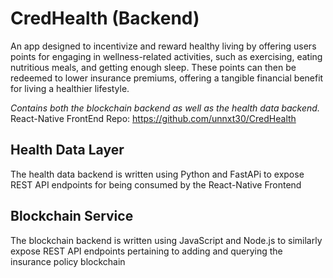 # CredHealth (Backend)
An app designed to incentivize and reward healthy living by offering users points for engaging in wellness-related activities, such as exercising, eating nutritious meals, and getting enough sleep. These points can then be redeemed to lower insurance premiums, offering a tangible financial benefit for living a healthier lifestyle.

_Contains both the blockchain backend as well as the health data backend._  
React-Native FrontEnd Repo: https://github.com/unnxt30/CredHealth

## Health Data Layer
The health data backend is written using Python and FastAPi to expose REST API endpoints for being consumed by the React-Native Frontend

## Blockchain Service
The blockchain backend is written using JavaScript and Node.js to similarly expose REST API endpoints pertaining to adding and querying the insurance policy blockchain

